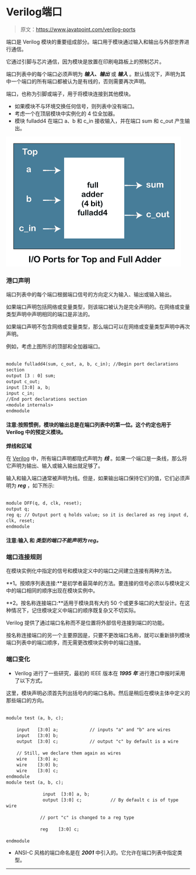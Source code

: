 # Verilog端口

> 原文：<https://www.javatpoint.com/verilog-ports>

端口是 Verilog 模块的重要组成部分。端口用于模块通过输入和输出与外部世界进行通信。

它通过引脚与芯片通信，因为模块是放置在印刷电路板上的预制芯片。

端口列表中的每个端口必须声明为 ***输入、输出*** 或 ***输入*** 。默认情况下，声明为其中一个端口的所有端口都被认为是有线的，否则需要再次声明。

端口，也称为引脚或端子，用于将模块连接到其他模块。

*   如果模块不与环境交换任何信号，则列表中没有端口。
*   考虑一个在顶层模块中实例化的 4 位全加器。
*   模块 fulladd4 在端口 a、b 和 c_in 接收输入，并在端口 sum 和 c_out 产生输出。

![Verilog Ports](img/1aac4e23b49cea47cf6b28343a1b27f1.png)

### 港口声明

端口列表中的每个端口根据端口信号的方向定义为输入、输出或输入输出。

如果端口声明包括网络或变量类型，则该端口被认为是完全声明的。在网络或变量类型声明中声明相同的端口是非法的。

如果端口声明不包含网络或变量类型，那么端口可以在网络或变量类型声明中再次声明。

例如，考虑上图所示的顶部和全加器端口。

```

module fulladd4(sum, c_out, a, b, c_in); //Begin port declarations section 
output [3 : 0] sum; 
output c_out; 
input [3:0] a, b; 
input c_in; 
//End port declarations section 
<module internals>
endmodule 

```

#### 注意:按照惯例，模块的输出总是在端口列表中的第一位。这个约定也用于 Verilog 中的预定义模块。

**焊线和区域**

在 [Verilog](https://www.javatpoint.com/verilog) 中，所有端口声明都隐式声明为 ***线*** 。如果一个端口是一条线，那么将它声明为输出、输入或输入输出就足够了。

输入和输入端口通常被声明为线。但是，如果输出端口保持它们的值，它们必须声明为 ***reg*** ，如下所示:

```

module DFF(q, d, clk, reset); 
output q; 
reg q; // Output port q holds value; so it is declared as reg input d, clk, reset;
endmodule

```

#### 注意:输入 和 ***类型的端口不能声明为 reg。***

### 端口连接规则

在模块实例化中指定的信号和模块定义中的端口之间建立连接有两种方法。

**1。按顺序列表连接:**是初学者最简单的方法。要连接的信号必须以与模块定义中的端口相同的顺序出现在模块实例中。

**2。按名称连接端口:**适用于模块具有大约 50 个或更多端口的大型设计。在这种情况下，记住模块定义中端口的顺序既复杂又不切实际。

Verilog 提供了通过端口名称而不是位置将外部信号连接到端口的功能。

按名称连接端口的另一个主要原因是，只要不更改端口名称，就可以重新排列模块端口列表中的端口顺序，而无需更改模块实例中的端口连接。

### 端口变化

*   Verilog 进行了一些研究，最初的 IEEE 版本在 ***1995 年*** 进行港口申报时采用了以下方式。

这里，模块声明必须首先列出括号内的端口名称。然后是稍后在模块主体中定义的那些端口的方向。

```

module test (a, b, c);

	input 	[3:0] a;            // inputs "a" and "b" are wires
	input 	[3:0] b;
	output 	[3:0] c; 			// output "c" by default is a wire

	// Still, we declare them again as wires 
	wire 	[3:0] a;
	wire 	[3:0] b;
	wire 	[3:0] c;
endmodule
module test (a, b, c);

              input  [3:0] a, b;
              output [3:0] c;           // By default c is of type wire

             // port "c" is changed to a reg type

             reg    [3:0] c;

endmodule

```

*   ANSI-C 风格的端口命名是在 ***2001*** 中引入的。它允许在端口列表中指定类型。

* * *